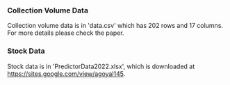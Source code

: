 ### Collection Volume Data

Collection volume data is in 'data.csv' which has 202 rows and 17 columns. For more details please check the paper. 

### Stock Data

Stock data is in 'PredictorData2022.xlsx', which is downloaded at https://sites.google.com/view/agoyal145.
